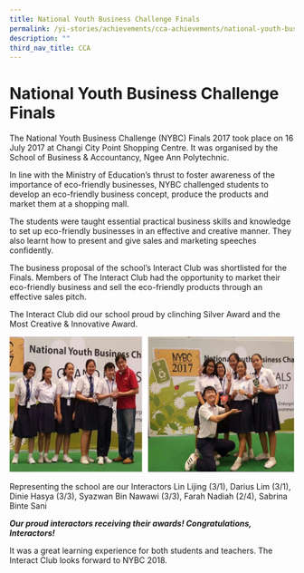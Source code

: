 ```yaml
---
title: National Youth Business Challenge Finals
permalink: /yi-stories/achievements/cca-achievements/national-youth-business-challenge-finals/
description: ""
third_nav_title: CCA
---
```

# **National Youth Business Challenge Finals**

The National Youth Business Challenge (NYBC) Finals 2017 took place on 16 July 2017 at Changi City Point Shopping Centre. It was organised by the School of Business & Accountancy, Ngee Ann Polytechnic.

In line with the Ministry of Education’s thrust to foster awareness of the importance of eco-friendly businesses, NYBC challenged students to develop an eco-friendly business concept, produce the products and market them at a shopping mall.

The students were taught essential practical business skills and knowledge to set up eco-friendly businesses in an effective and creative manner. They also learnt how to present and give sales and marketing speeches confidently.

The business proposal of the school’s Interact Club was shortlisted for the Finals. Members of The Interact Club had the opportunity to market their eco-friendly business and sell the eco-friendly products through an effective sales pitch. 

The Interact Club did our school proud by clinching Silver Award and the Most Creative & Innovative Award.

![](/images/cca-achievements.jpg)

Representing the school are our Interactors Lin Lijing (3/1), Darius Lim (3/1), Dinie Hasya (3/3), Syazwan Bin Nawawi (3/3), Farah Nadiah (2/4), Sabrina Binte Sani

**_Our proud interactors receiving their awards! Congratulations, Interactors!_**

It was a great learning experience for both students and teachers. The Interact Club looks forward to NYBC 2018.